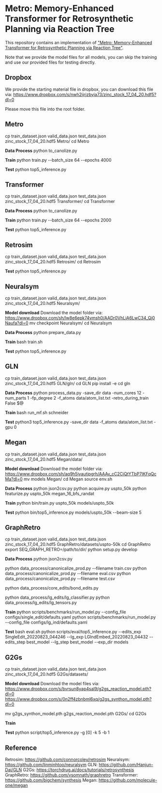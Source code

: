 # Metro: Memory-Enhanced Transformer for Retrosynthetic Planning via Reaction Tree

This repository contains an implementation of ["Metro: Memory-Enhanced Transformer for Retrosynthetic Planning via Reaction Tree"](https://arxiv.org/pdf/2109.03856.pdf).

Note that we provide the model files for all models, you can skip the training and use our provided files for testing directly.



## Dropbox
We provide the starting material file in dropbox, you can download this file via:
https://www.dropbox.com/s/nwh2ijrjzbyia73/zinc_stock_17_04_20.hdf5?dl=0

Please move this file into the root folder.




## Metro

cp train_dataset.json valid_data.json test_data.json zinc_stock_17_04_20.hdf5 Metro/
cd Metro

**Data Process**
python to_canolize.py

**Train**
python train.py --batch_size 64 --epochs 4000

**Test**
python top5_inference.py




## Transformer

cp train_dataset.json valid_data.json test_data.json zinc_stock_17_04_20.hdf5 Transformer/
cd Transformer

**Data Process**
python to_canolize.py

**Train**
python train.py --batch_size 64 --epochs 2000

**Test**
python top5_inference.py




## Retrosim

cp train_dataset.json valid_data.json test_data.json zinc_stock_17_04_20.hdf5 Retrosim/
cd Retrosim

**Test**
python top5_inference.py




## Neuralsym

cp train_dataset.json valid_data.json test_data.json zinc_stock_17_04_20.hdf5 Neuralsym/

**Model download**
Download the model folder via:
https://www.dropbox.com/sh/lw8e6epk74vmsh0/AADr0VhLiA6LwC34_Qj0Naufa?dl=0
mv checkpoint Neuralsym/
cd Neuralsym

**Data Process**
python prepare_data.py

**Train**
bash train.sh

**Test**
python top5_inference.py




## GLN

cp train_dataset.json valid_data.json test_data.json zinc_stock_17_04_20.hdf5 GLN/gln/
cd GLN
pip install -e
cd gln

**Data Process**
python process_data.py -save_dir data -num_cores 12 -num_parts 1 -fp_degree 2 -f_atoms data/atom_list.txt -retro_during_train False $@

**Train**
bash run_mf.sh schneider

**Test**
python3 top5_inference.py -save_dir data -f_atoms data/atom_list.txt -gpu 0




## Megan

cp train_dataset.json valid_data.json test_data.json zinc_stock_17_04_20.hdf5 Megan/data/

**Model download**
Download the model folder via:
https://www.dropbox.com/sh/aq9h5jyautjpgrh/AAAv_cC2CiQtYTbP7IKFqQcMa?dl=0
mv models Megan/
cd Megan
source env.sh

**Data Process**
python json2csv.py
python acquire.py uspto_50k
python featurize.py uspto_50k megan_16_bfs_randat

**Train**
python bin/train.py uspto_50k models/uspto_50k

**Test**
python bin/top5_inference.py models/uspto_50k --beam-size 5




## GraphRetro

cp train_dataset.json valid_data.json test_data.json zinc_stock_17_04_20.hdf5 GraphRetro/datasets/uspto-50k
cd GraphRetro
export SEQ_GRAPH_RETRO=/path/to/dir/
python setup.py develop

**Data Process**
python json2csv.py

python data_process/canonicalize_prod.py --filename train.csv
python data_process/canonicalize_prod.py --filename eval.csv
python data_process/canonicalize_prod.py --filename test.csv

python data_process/core_edits/bond_edits.py

python data_process/lg_edits/lg_classifier.py
python data_process/lg_edits/lg_tensors.py

**Train**
python scripts/benchmarks/run_model.py --config_file configs/single_edit/defaults.yaml
python scripts/benchmarks/run_model.py --config_file configs/lg_ind/defaults.yaml

**Test**
bash eval.sh
python scripts/eval/top5_inference.py --edits_exp SingleEdit_20220823_044246 --lg_exp LGIndEmbed_20220823_04432 --edits_step best_model --lg_step best_model --exp_dir models




## G2Gs

cp train_dataset.json valid_data.json test_data.json zinc_stock_17_04_20.hdf5 G2Gs/datasets/

**Model download**
Download the model files via:
https://www.dropbox.com/s/bvrsun8yap4sal9/g2gs_reaction_model.pth?dl=0
https://www.dropbox.com/s/0n2ff4zbnbml6xq/g2gs_synthon_model.pth?dl=0

mv g2gs_synthon_model.pth g2gs_reaction_model.pth G2Gs/
cd G2Gs

**Train**

**Test**
python script/top5_inference.py -g [0] -k 5 -b 1




## Reference
Retrosim: https://github.com/connorcoley/retrosim
Neuralsym: https://github.com/linminhtoo/neuralsym
GLN: https://github.com/Hanjun-Dai/GLN
G2Gs: https://torchdrug.ai/docs/tutorials/retrosynthesis
GraphRetro: https://github.com/vsomnath/graphretro
Transformer: https://github.com/bigchem/synthesis
Megan: https://github.com/molecule-one/megan
